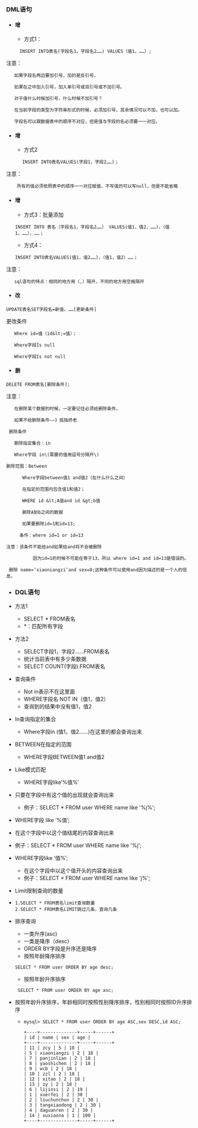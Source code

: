 ### DML语句

* #### 增

  * 方式1：

```
     INSERT INTO表名(字段名1，字段名2……) VALUES（值1，……）;
```

注意：

       如果字段名两边要加引号，加的是反引号，

       如果在之中加入引号，加入单引号或双引号或不加引号。

       对于值什么时候加引号，什么时候不加引号？

       在当前字段的类型为字符串形式的时候，必须加引号，其余情况可以不加，也可以加。

       字段名可以跟数据表中的顺序不对应，但是值与字段的名必须要一一对应。

* #### 增

  * 方式2

```
      INSERT INTO表名VALUES(字段1，字段2……)；
```

注意：

        所有的值必须依照表中的顺序一一对应赋值，不写值的可以写null，但是不能省略

* #### 增

  * 方式3：批量添加

  ```
  INSERT INTO 表名（字段名1，字段名2……） VALUES(值1，值2，……)，（值1，……），……；
  ```

  * 方式4：

  ```
  INSERT INTO表名VALUES(值1，值2……)，（值1，值2）……；
  ```

注意：

       sql语句的特点：相同的地方用（,）隔开，不同的地方用空格隔开

* #### 改

```
UPDATE表名SET字段名=新值，……[更新条件]
```

   更改条件

       Where id=值（id&lt;=值）；

       Where字段Is null

       Where字段Is not null

* #### 删

```
DELETE FROM表名[删除条件];
```

注意：

       在删除某个数据的时候，一定要记住必须给删除条件。

       如果不给删除条件——》孤独终老

     删除条件

       删除指定集合：in

       Where字段 in\(需要的值用逗号分隔开\)

    删除范围：Between

          Where字段between值1 and值2（在什么什么之间）

          在指定的范围内包含值1和值2；

          WHERE id &lt;A值and id &gt;b值

          删除A到b之间的数据

          如果要删除id=1和id=13;

         条件：where id=1 or id=13

    注意：该条件不能给and如果给and将不会被删除

              因为id=1的时候不可能在等于13，所以 where id=1 and id=13是错误的。

     删除 name=‘xiaoniangzi’and sex=0;这种条件可以使用and因为描述的是一个人的信息。

* ### DQL语句
* 方法1
  *  SELECT \* FROM表名
  *  \*：匹配所有字段
* 方法2
  * SELECT字段1，字段2……FROM表名
  * 统计当前表中有多少条数据
  * SELECT COUNT\(字段\) FROM表名
* 查询条件
  *  Not in表示不在这里面
  *  WHERE字段名 NOT IN（值1，值2）
  * 查询到的结果中没有值1，值2

* In查询指定的集合
  *  Where字段in \(值1，值2……\)在这里的都会查询出来

* BETWEEN在指定的范围
  *  WHERE字段BETWEEN值1 and值2

* Like模式匹配
  * WHERE字段like‘%值%’
* 只要在字段中有这个值的出现就会查询出来
  * 例子：SELECT \* FROM user WHERE name like '%j%';

*  WHERE字段 like ‘%值’;
  * 在这个字段中以这个值结尾的内容查询出来
  * 例子：SELECT \* FROM user WHERE name like '%j';
* WHERE字段like ‘值%’;
  * 在这个字段中以这个值开头的内容查询出来
  * 例子：SELECT \* FROM user WHERE name like 'j%';

* Limit限制查询的数量

* ```
  1.SELECT * FROM表名limit查询数量
  2.SELECT * FROM表名LIMIT跳过几条，查询几条
  ```

* 排序查询
  * 一类升序\(asc\)
  * 一类是降序（desc）
  * ORDER BY字段是升序还是降序
  * 按照年龄降序排序

  ```
  SELECT * FROM user ORDER BY age desc;
  ```

  * 按照年龄升序排序

  ```
   SELECT * FROM user ORDER BY age asc;
  ```

* 按照年龄升序排序，年龄相同时按照性别降序排序，性别相同时按照ID升序排序
  * ```
    mysql> SELECT * FROM user ORDER BY age ASC,sex DESC,id ASC;

    +----+--------------+-----+------+
    | id | name | sex | age |
    +----+--------------+-----+------+
    | 11 | zcy | 5 | 18 |
    | 5 | xiaoniangzi | 2 | 18 |
    | 7 | panjinlian | 2 | 18 |
    | 8 | yaoshichen | 2 | 18 |
    | 9 | wcb | 2 | 18 |
    | 10 | zzl | 2 | 18 |
    | 12 | xitao | 2 | 18 |
    | 13 | zy | 2 | 18 |
    | 6 | lijinsi | 2 | 19 |
    | 1 | xuerfei | 2 | 30 |
    | 2 | liuchunchun | 2 | 30 |
    | 3 | tangxiaodong | 2 | 30 |
    | 4 | daguanren | 2 | 30 |
    | 14 | xuxiaona | 1 | 100 |
    +----+--------------+-----+------+
    ```





